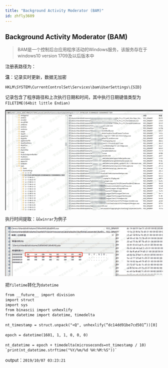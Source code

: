```yaml
---
title: "Background Activity Moderator (BAM)"
id: zhfly3609
---
```


## Background Activity Moderator (BAM)

> BAM是一个控制后台应用程序活动的Windows服务，该服务存在于windows10 version 1709及以后版本中

注册表路径为：

**注**：记录实时更新，数据无加密

```
HKLM\SYSTEM\CurrentControlSet\Services\bam\UserSettings\{SID} 
```

记录包含了程序路径和上次执行日期和时间，其中执行日期键值类型为`FILETIME(64bit little Endian)`

![image](../img/0ff914f0b758597b88cfa1403bd81b2c.png)

执行时间提取：以`winrar`为例子

![image](../img/484017cc1bd354efd7308b0a89088476.png)

把`filetime`转化为`datetime`

```
from __future__ import division
import struct
import sys
from binascii import unhexlify
from datetime import datetime, timedelta

nt_timestamp = struct.unpack("<Q", unhexlify(“dc14dd91be7cd501”))[0]

epoch = datetime(1601, 1, 1, 0, 0, 0)

nt_datetime = epoch + timedelta(microseconds=nt_timestamp / 10) `print(nt_datetime.strftime("%Y/%m/%d %H:%M:%S"))` 
```

output：`2019/10/07 03:23:21`